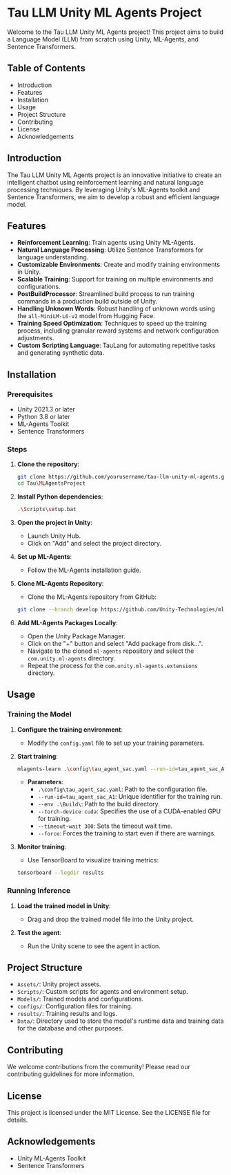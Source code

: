 # Tau LLM Unity ML Agents Project

Welcome to the Tau LLM Unity ML Agents project! This project aims to build a Language Model (LLM) from scratch using Unity, ML-Agents, and Sentence Transformers.

## Table of Contents

- Introduction
- Features
- Installation
- Usage
- Project Structure
- Contributing
- License
- Acknowledgements

## Introduction

The Tau LLM Unity ML Agents project is an innovative initiative to create an intelligent chatbot using reinforcement learning and natural language processing techniques. By leveraging Unity's ML-Agents toolkit and Sentence Transformers, we aim to develop a robust and efficient language model.

## Features

- **Reinforcement Learning**: Train agents using Unity ML-Agents.
- **Natural Language Processing**: Utilize Sentence Transformers for language understanding.
- **Customizable Environments**: Create and modify training environments in Unity.
- **Scalable Training**: Support for training on multiple environments and configurations.
- **PostBuildProcessor**: Streamlined build process to run training commands in a production build outside of Unity.
- **Handling Unknown Words**: Robust handling of unknown words using the `all-MiniLM-L6-v2` model from Hugging Face.
- **Training Speed Optimization**: Techniques to speed up the training process, including granular reward systems and network configuration adjustments.
- **Custom Scripting Language**: TauLang for automating repetitive tasks and generating synthetic data.

## Installation

### Prerequisites

- Unity 2021.3 or later
- Python 3.8 or later
- ML-Agents Toolkit
- Sentence Transformers

### Steps

1. **Clone the repository**:
    ```bash
    git clone https://github.com/yourusername/tau-llm-unity-ml-agents.git
    cd Tau\MLAgentsProject
    ```

2. **Install Python dependencies**:
    ```bash
    .\Scripts\setup.bat
    ```

3. **Open the project in Unity**:
    - Launch Unity Hub.
    - Click on "Add" and select the project directory.

4. **Set up ML-Agents**:
    - Follow the ML-Agents installation guide.

5. **Clone ML-Agents Repository**:
    - Clone the ML-Agents repository from GitHub:
    ```bash
    git clone --branch develop https://github.com/Unity-Technologies/ml-agents.git
    ```

6. **Add ML-Agents Packages Locally**:
    - Open the Unity Package Manager.
    - Click on the "+" button and select "Add package from disk...".
    - Navigate to the cloned `ml-agents` repository and select the `com.unity.ml-agents` directory.
    - Repeat the process for the `com.unity.ml-agents.extensions` directory.

## Usage

### Training the Model

1. **Configure the training environment**:
    - Modify the `config.yaml` file to set up your training parameters.

2. **Start training**:
    ```bash
    mlagents-learn .\config\tau_agent_sac.yaml --run-id=tau_agent_sac_A1 --env .\Build\ --torch-device cuda --timeout-wait 300 --force
    ```

    - **Parameters**:
        - `.\config\tau_agent_sac.yaml`: Path to the configuration file.
        - `--run-id=tau_agent_sac_A1`: Unique identifier for the training run.
        - `--env .\Build\`: Path to the build directory.
        - `--torch-device cuda`: Specifies the use of a CUDA-enabled GPU for training.
        - `--timeout-wait 300`: Sets the timeout wait time.
        - `--force`: Forces the training to start even if there are warnings.

3. **Monitor training**:
    - Use TensorBoard to visualize training metrics:
    ```bash
    tensorboard --logdir results
    ```

### Running Inference

1. **Load the trained model in Unity**:
    - Drag and drop the trained model file into the Unity project.

2. **Test the agent**:
    - Run the Unity scene to see the agent in action.

## Project Structure

- `Assets/`: Unity project assets.
- `Scripts/`: Custom scripts for agents and environment setup.
- `Models/`: Trained models and configurations.
- `configs/`: Configuration files for training.
- `results/`: Training results and logs.
- `Data/`: Directory used to store the model's runtime data and training data for the database and other purposes.

## Contributing

We welcome contributions from the community! Please read our contributing guidelines for more information.

## License

This project is licensed under the MIT License. See the LICENSE file for details.

## Acknowledgements

- Unity ML-Agents Toolkit
- Sentence Transformers
